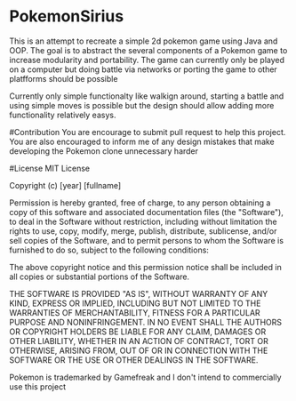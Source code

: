 # PokemonSirius

This is an attempt to recreate a simple 2d pokemon game using Java and OOP. The goal is to abstract the several components of a Pokemon game to increase modularity and portability. The game can currently only be played on a computer but doing battle via networks or porting the game to other platfforms should be possible

Currently only simple functionalty like walkign around, starting a battle and  using simple moves is possible but the design should allow adding more functionality relatively easys. 

#Contribution
You are encourage to submit pull request to help this project. You are also encouraged to inform me of any design mistakes that make developing the Pokemon clone unnecessary harder

#License
MIT License

Copyright (c) [year] [fullname]

Permission is hereby granted, free of charge, to any person obtaining a copy
of this software and associated documentation files (the "Software"), to deal
in the Software without restriction, including without limitation the rights
to use, copy, modify, merge, publish, distribute, sublicense, and/or sell
copies of the Software, and to permit persons to whom the Software is
furnished to do so, subject to the following conditions:

The above copyright notice and this permission notice shall be included in all
copies or substantial portions of the Software.

THE SOFTWARE IS PROVIDED "AS IS", WITHOUT WARRANTY OF ANY KIND, EXPRESS OR
IMPLIED, INCLUDING BUT NOT LIMITED TO THE WARRANTIES OF MERCHANTABILITY,
FITNESS FOR A PARTICULAR PURPOSE AND NONINFRINGEMENT. IN NO EVENT SHALL THE
AUTHORS OR COPYRIGHT HOLDERS BE LIABLE FOR ANY CLAIM, DAMAGES OR OTHER
LIABILITY, WHETHER IN AN ACTION OF CONTRACT, TORT OR OTHERWISE, ARISING FROM,
OUT OF OR IN CONNECTION WITH THE SOFTWARE OR THE USE OR OTHER DEALINGS IN THE
SOFTWARE.

Pokemon is trademarked by Gamefreak and I don't intend  to commercially use this project